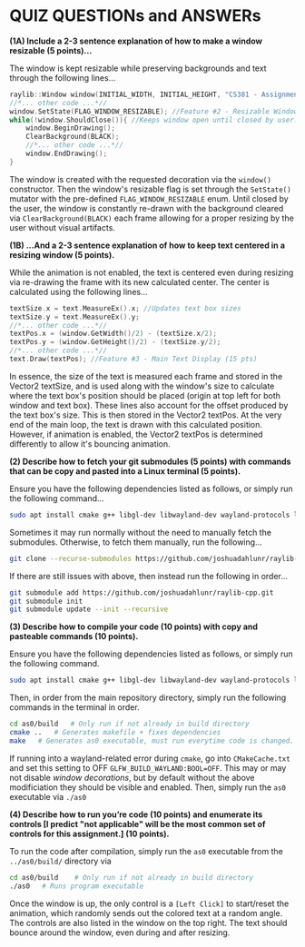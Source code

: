 # QUIZ QUESTIONs and ANSWERs

**(1A) Include a 2-3 sentence explanation of how to make a window resizable (5 points)...**

The window is kept resizable while preserving backgrounds and text through the following lines...

```c++
raylib::Window window(INITIAL_WIDTH, INITIAL_HEIGHT, "CS381 - Assignment 0"); //Feature #1 - Window Title (5 pts)
//*... other code ...*//
window.SetState(FLAG_WINDOW_RESIZABLE); //Feature #2 - Resizable Window (5 pts)
while(!window.ShouldClose()){ //Keeps window open until closed by user. 
    window.BeginDrawing();
    ClearBackground(BLACK);
    //*... other code ...*//
    window.EndDrawing();
}
```

The window is created with the requested decoration via the `window()` constructor. Then the window's resizable flag is set through the `SetState()` mutator with the pre-defined `FLAG_WINDOW_RESIZABLE` enum. Until closed by the user, the window is constantly re-drawn with the background cleared via `ClearBackground(BLACK)` each frame allowing for a proper resizing by the user without visual artifacts.

**(1B) ...And a 2-3 sentence explanation of how to keep text centered in a resizing window (5 points).**

While the animation is not enabled, the text is centered even during resizing via re-drawing the frame with its new calculated center.
The center is calculated using the following lines...

```c++
textSize.x = text.MeasureEx().x; //Updates text box sizes
textSize.y = text.MeasureEx().y;
//*... other code ...*//
textPos.x = (window.GetWidth()/2) - (textSize.x/2);
textPos.y = (window.GetHeight()/2) - (textSize.y/2);
//*... other code ...*//
text.Draw(textPos); //Feature #3 - Main Text Display (15 pts)
```

In essence, the size of the text is measured each frame and stored in the Vector2 textSize, and is used along with the window's size to calculate where the text box's position should be placed (origin at top left for both window and text box). These lines also account for the offset produced by the text box's size. This is then stored in the Vector2 textPos. At the very end of the main loop, the text is drawn with this calculated position. However, if animation is enabled, the Vector2 textPos is determined differently to allow it's bouncing animation.

**(2) Describe how to fetch your git submodules (5 points) with commands that can be copy and pasted into a Linux terminal (5 points).**

Ensure you have the following dependencies listed as follows, or simply run the following command...

```bash
sudo apt install cmake g++ libgl-dev libwayland-dev wayland-protocols libxrandr-dev pkg-config libxkbcommon-dev libxinerama-dev libxcursor-dev libxi-dev mesa-utils build-essential cmake xorg-dev
```

Sometimes it may run normally without the need to manually fetch the submodules.
Otherwise, to fetch them manually, run the following...

```bash
git clone --recurse-submodules https://github.com/joshuadahlunr/raylib-cpp.git
```

If there are still issues with above, then instead run the following in order...

```bash
git submodule add https://github.com/joshuadahlunr/raylib-cpp.git
git submodule init
git submodule update --init --recursive
```

**(3) Describe how to compile your code (10 points) with copy and pasteable commands (10 points).**

Ensure you have the following dependencies listed as follows, or simply run the following command.

```bash
sudo apt install cmake g++ libgl-dev libwayland-dev wayland-protocols libxrandr-dev pkg-config libxkbcommon-dev libxinerama-dev libxcursor-dev libxi-dev mesa-utils build-essential cmake xorg-dev
```

Then, in order from the main repository directory, simply run the following commands in the terminal in order.

```bash
cd as0/build   # Only run if not already in build directory
cmake ..   # Generates makefile + fixes dependencies
make   # Generates as0 executable, must run everytime code is changed.
```

If running into a wayland-related error during `cmake`, go into `CMakeCache.txt` and set this setting to OFF `GLFW_BUILD_WAYLAND:BOOL=OFF`.
This may or may not disable *window decorations*, but by default without the above modificiation they should be visible and enabled.
Then, simply run the `as0` executable via `./as0`

**(4) Describe how to run you’re code (10 points) and enumerate its controls [I predict "not applicable" will be the most common set of controls for this assignment.] (10 points).**

To run the code after compilation, simply run the `as0` executable from the `../as0/build/` directory via

```bash
cd as0/build    # Only run if not already in build directory
./as0   # Runs program executable
```

Once the window is up, the only control is a `[Left Click]` to start/reset the animation, which randomly sends out the colored text at a random angle. The controls are also listed in the window on the top right. The text should bounce around the window, even during and after resizing.
